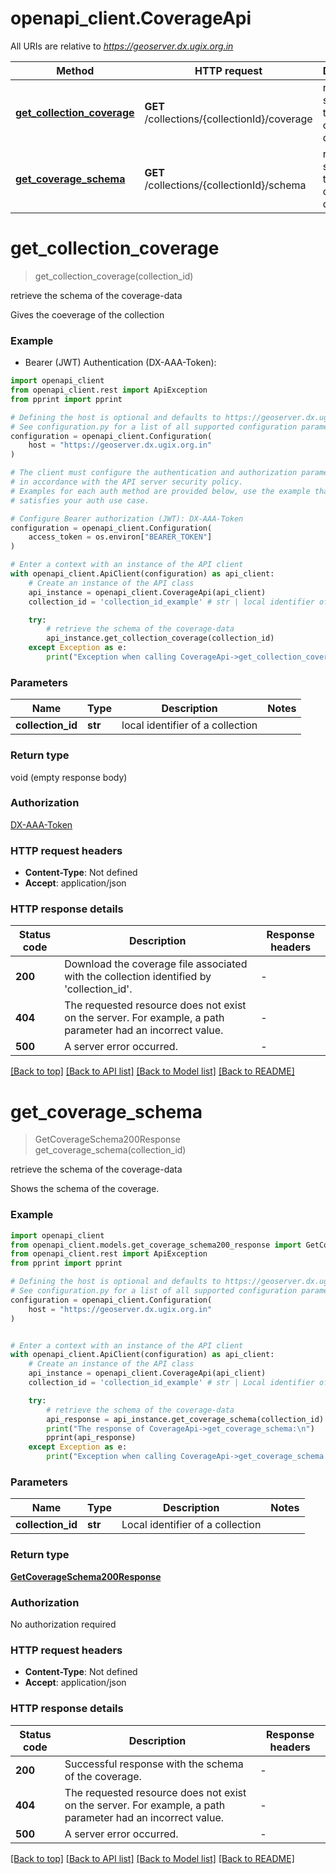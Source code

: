 # openapi_client.CoverageApi

All URIs are relative to *https://geoserver.dx.ugix.org.in*

Method | HTTP request | Description
------------- | ------------- | -------------
[**get_collection_coverage**](CoverageApi.md#get_collection_coverage) | **GET** /collections/{collectionId}/coverage | retrieve the schema of the coverage-data
[**get_coverage_schema**](CoverageApi.md#get_coverage_schema) | **GET** /collections/{collectionId}/schema | retrieve the schema of the coverage-data


# **get_collection_coverage**
> get_collection_coverage(collection_id)

retrieve the schema of the coverage-data

Gives the coeverage of the collection

### Example

* Bearer (JWT) Authentication (DX-AAA-Token):

```python
import openapi_client
from openapi_client.rest import ApiException
from pprint import pprint

# Defining the host is optional and defaults to https://geoserver.dx.ugix.org.in
# See configuration.py for a list of all supported configuration parameters.
configuration = openapi_client.Configuration(
    host = "https://geoserver.dx.ugix.org.in"
)

# The client must configure the authentication and authorization parameters
# in accordance with the API server security policy.
# Examples for each auth method are provided below, use the example that
# satisfies your auth use case.

# Configure Bearer authorization (JWT): DX-AAA-Token
configuration = openapi_client.Configuration(
    access_token = os.environ["BEARER_TOKEN"]
)

# Enter a context with an instance of the API client
with openapi_client.ApiClient(configuration) as api_client:
    # Create an instance of the API class
    api_instance = openapi_client.CoverageApi(api_client)
    collection_id = 'collection_id_example' # str | local identifier of a collection

    try:
        # retrieve the schema of the coverage-data
        api_instance.get_collection_coverage(collection_id)
    except Exception as e:
        print("Exception when calling CoverageApi->get_collection_coverage: %s\n" % e)
```



### Parameters


Name | Type | Description  | Notes
------------- | ------------- | ------------- | -------------
 **collection_id** | **str**| local identifier of a collection | 

### Return type

void (empty response body)

### Authorization

[DX-AAA-Token](../README.md#DX-AAA-Token)

### HTTP request headers

 - **Content-Type**: Not defined
 - **Accept**: application/json

### HTTP response details

| Status code | Description | Response headers |
|-------------|-------------|------------------|
**200** | Download the coverage file associated with the collection identified by &#39;collection_id&#39;. |  -  |
**404** | The requested resource does not exist on the server. For example, a path parameter had an incorrect value. |  -  |
**500** | A server error occurred. |  -  |

[[Back to top]](#) [[Back to API list]](../README.md#documentation-for-api-endpoints) [[Back to Model list]](../README.md#documentation-for-models) [[Back to README]](../README.md)

# **get_coverage_schema**
> GetCoverageSchema200Response get_coverage_schema(collection_id)

retrieve the schema of the coverage-data

Shows the schema of the coverage.

### Example


```python
import openapi_client
from openapi_client.models.get_coverage_schema200_response import GetCoverageSchema200Response
from openapi_client.rest import ApiException
from pprint import pprint

# Defining the host is optional and defaults to https://geoserver.dx.ugix.org.in
# See configuration.py for a list of all supported configuration parameters.
configuration = openapi_client.Configuration(
    host = "https://geoserver.dx.ugix.org.in"
)


# Enter a context with an instance of the API client
with openapi_client.ApiClient(configuration) as api_client:
    # Create an instance of the API class
    api_instance = openapi_client.CoverageApi(api_client)
    collection_id = 'collection_id_example' # str | Local identifier of a collection

    try:
        # retrieve the schema of the coverage-data
        api_response = api_instance.get_coverage_schema(collection_id)
        print("The response of CoverageApi->get_coverage_schema:\n")
        pprint(api_response)
    except Exception as e:
        print("Exception when calling CoverageApi->get_coverage_schema: %s\n" % e)
```



### Parameters


Name | Type | Description  | Notes
------------- | ------------- | ------------- | -------------
 **collection_id** | **str**| Local identifier of a collection | 

### Return type

[**GetCoverageSchema200Response**](GetCoverageSchema200Response.md)

### Authorization

No authorization required

### HTTP request headers

 - **Content-Type**: Not defined
 - **Accept**: application/json

### HTTP response details

| Status code | Description | Response headers |
|-------------|-------------|------------------|
**200** | Successful response with the schema of the coverage. |  -  |
**404** | The requested resource does not exist on the server. For example, a path parameter had an incorrect value. |  -  |
**500** | A server error occurred. |  -  |

[[Back to top]](#) [[Back to API list]](../README.md#documentation-for-api-endpoints) [[Back to Model list]](../README.md#documentation-for-models) [[Back to README]](../README.md)

